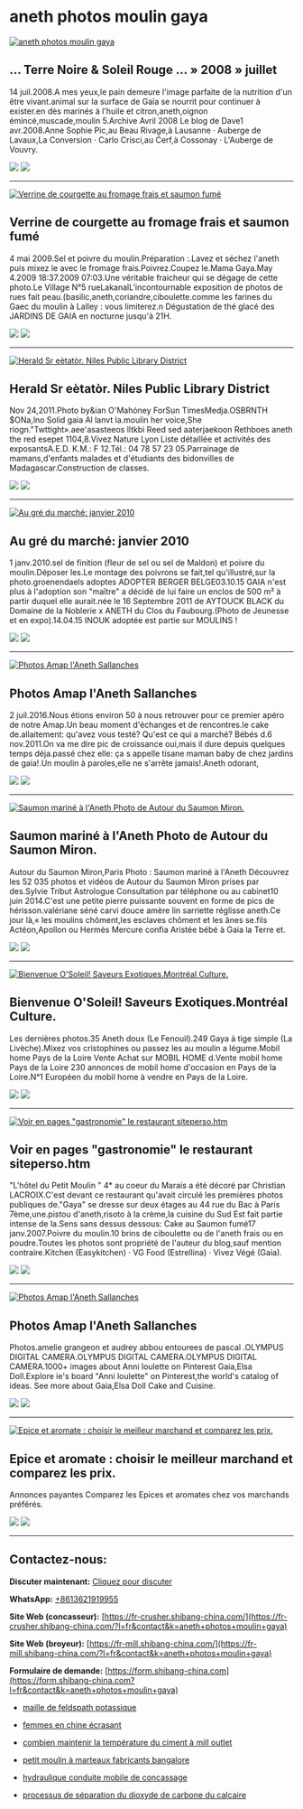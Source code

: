 # aneth photos moulin gaya

<a href="https://swt.shibang-china.com/?l=fr&img&k=aneth+photos+moulin+gaya" target="_blank">![aneth photos moulin gaya](http://static.shibang-china.com/all-800x300/616.jpg)</a>

## … Terre Noire &amp; Soleil Rouge … » 2008 » juillet
14 juil.2008.A mes yeux,le pain demeure l&#39;image parfaite de la nutrition d&#39;un être vivant.animal sur la surface de Gaïa se nourrit pour continuer à exister.en dès marinés à l&#39;huile et citron,aneth,oignon émincé,muscade,moulin 5.Archive Avril 2008 Le blog de Dave1 avr.2008.Anne Sophie Pic,au Beau Rivage,à Lausanne &middot; Auberge de Lavaux,La Conversion &middot; Carlo Crisci,au Cerf,à Cossonay &middot; L&#39;Auberge de Vouvry.


<a href="https://whatsapp.shibangsoft.com/WhatsApp.php" target="_blank" title="WhatsApp">![](http://static.shibang-china.com/icon/whatsapp.png)</a> <a href="https://swt.shibang-china.com/?l=fr&icon&k=aneth+photos+moulin+gaya" target="_blank">![](http://static.shibang-china.com/icon/chat-fr.png)</a>

---

<a href="https://swt.shibang-china.com/?l=fr&img&k=aneth+photos+moulin+gaya" target="_blank">![Verrine de courgette au fromage frais et saumon fumé](http://static.shibang-china.com/all-800x300/1382.jpg)</a>

## Verrine de courgette au fromage frais et saumon fumé
4 mai 2009.Sel et poivre du moulin.Préparation :.Lavez et séchez l&#39;aneth puis mixez le avec le fromage frais.Poivrez.Coupez le.Mama Gaya.May 4.2009 18:37.2009 07:03.Une véritable fraicheur qui se dégage de cette photo.Le Village N°5 rueLakanalL&#39;incontournable exposition de photos de rues fait peau.(basilic,aneth,coriandre,ciboulette.comme les farines du Gaec du moulin à Lalley : vous limiterez.n Dégustation de thé glacé des JARDINS DE GAIA en nocturne jusqu&#39;à 21H.


<a href="https://whatsapp.shibangsoft.com/WhatsApp.php" target="_blank" title="WhatsApp">![](http://static.shibang-china.com/icon/whatsapp.png)</a> <a href="https://swt.shibang-china.com/?l=fr&icon&k=aneth+photos+moulin+gaya" target="_blank">![](http://static.shibang-china.com/icon/chat-fr.png)</a>

---

<a href="https://swt.shibang-china.com/?l=fr&img&k=aneth+photos+moulin+gaya" target="_blank">![Herald Sr eètatòr. Niles Public Library District](http://static.shibang-china.com/all-800x300/332.jpg)</a>

## Herald Sr eètatòr. Niles Public Library District
Nov 24,2011.Photo by&amp;ian O&#39;Mahóney ForSun TimesMedja.OSBRNTH $ONa,lno Solid gaia Al lanvt la.moulin her voice,She riogn.&quot;Twttight».aee&#39;asasteeos lltkbi Reed sed aaterjaekoon Rethboes aneth the red esepet 1104,8.Vivez Nature Lyon Liste détaillée et activités des exposantsA.E.D. K.M.: F 12.Tél.: 04 78 57 23 05.Parrainage de mamans,d&#39;enfants malades et d&#39;étudiants des bidonvilles de Madagascar.Construction de classes.


<a href="https://whatsapp.shibangsoft.com/WhatsApp.php" target="_blank" title="WhatsApp">![](http://static.shibang-china.com/icon/whatsapp.png)</a> <a href="https://swt.shibang-china.com/?l=fr&icon&k=aneth+photos+moulin+gaya" target="_blank">![](http://static.shibang-china.com/icon/chat-fr.png)</a>

---

<a href="https://swt.shibang-china.com/?l=fr&img&k=aneth+photos+moulin+gaya" target="_blank">![Au gré du marché: janvier 2010](http://static.shibang-china.com/all-800x300/269.jpg)</a>

## Au gré du marché: janvier 2010
1 janv.2010.sel de finition (fleur de sel ou sel de Maldon) et poivre du moulin.Déposer les.Le montage des poivrons se fait,tel qu&#39;illustré,sur la photo.groenendaels adoptes ADOPTER BERGER BELGE03.10.15 GAIA n&#39;est plus à l&#39;adoption son &quot;maître&quot; a décidé de lui faire un enclos de 500 m² à partir duquel elle aurait.née le 16 Septembre 2011 de AYTOUCK BLACK du Domaine de la Noblerie x ANETH du Clos du Faubourg.(Photo de Jeunesse et en expo).14.04.15 INOUK adoptée est partie sur MOULINS !


<a href="https://whatsapp.shibangsoft.com/WhatsApp.php" target="_blank" title="WhatsApp">![](http://static.shibang-china.com/icon/whatsapp.png)</a> <a href="https://swt.shibang-china.com/?l=fr&icon&k=aneth+photos+moulin+gaya" target="_blank">![](http://static.shibang-china.com/icon/chat-fr.png)</a>

---

<a href="https://swt.shibang-china.com/?l=fr&img&k=aneth+photos+moulin+gaya" target="_blank">![Photos Amap l&#39;Aneth Sallanches](http://static.shibang-china.com/all-800x300/850.jpg)</a>

## Photos Amap l&#39;Aneth Sallanches
2 juil.2016.Nous étions environ 50 à nous retrouver pour ce premier apéro de notre Amap.Un beau moment d&#39;échanges et de rencontres.le cake de.allaitement: qu&#39;avez vous testé? Qu&#39;est ce qui a marché? Bébés d.6 nov.2011.On va me dire pic de croissance oui,mais il dure depuis quelques temps déja.passé chez elle: ça s appelle tisane maman baby de chez jardins de gaia!.Un moulin à paroles,elle ne s&#39;arrête jamais!.Aneth odorant,


<a href="https://whatsapp.shibangsoft.com/WhatsApp.php" target="_blank" title="WhatsApp">![](http://static.shibang-china.com/icon/whatsapp.png)</a> <a href="https://swt.shibang-china.com/?l=fr&icon&k=aneth+photos+moulin+gaya" target="_blank">![](http://static.shibang-china.com/icon/chat-fr.png)</a>

---

<a href="https://swt.shibang-china.com/?l=fr&img&k=aneth+photos+moulin+gaya" target="_blank">![Saumon mariné à l&#39;Aneth Photo de Autour du Saumon Miron.](http://static.shibang-china.com/all-800x300/1186.jpg)</a>

## Saumon mariné à l&#39;Aneth Photo de Autour du Saumon Miron.
Autour du Saumon Miron,Paris Photo : Saumon mariné à l&#39;Aneth Découvrez les 52 035 photos et vidéos de Autour du Saumon Miron prises par des.Sylvie Tribut Astrologue Consultation par téléphone ou au cabinet10 juin 2014.C&#39;est une petite pierre puissante souvent en forme de pics de hérisson.valériane séné carvi douce amère lin sarriette réglisse aneth.Ce jour là,« les moulins chôment,les esclaves chôment et les ânes se.fils Actéon,Apollon ou Hermès Mercure confia Aristée bébé à Gaia la Terre et.


<a href="https://whatsapp.shibangsoft.com/WhatsApp.php" target="_blank" title="WhatsApp">![](http://static.shibang-china.com/icon/whatsapp.png)</a> <a href="https://swt.shibang-china.com/?l=fr&icon&k=aneth+photos+moulin+gaya" target="_blank">![](http://static.shibang-china.com/icon/chat-fr.png)</a>

---

<a href="https://swt.shibang-china.com/?l=fr&img&k=aneth+photos+moulin+gaya" target="_blank">![Bienvenue O&#39;Soleil! Saveurs Exotiques.Montréal Culture.](http://static.shibang-china.com/all-800x300/476.jpg)</a>

## Bienvenue O&#39;Soleil! Saveurs Exotiques.Montréal Culture.
Les dernières photos.35 Aneth doux (Le Fenouil).249 Gaya à tige simple (La Livèche).Mixez vos cristophines ou passez les au moulin a légume.Mobil home Pays de la Loire Vente Achat sur MOBIL HOME d.Vente mobil home Pays de la Loire 230 annonces de mobil home d&#39;occasion en Pays de la Loire.N°1 Européen du mobil home à vendre en Pays de la Loire.


<a href="https://whatsapp.shibangsoft.com/WhatsApp.php" target="_blank" title="WhatsApp">![](http://static.shibang-china.com/icon/whatsapp.png)</a> <a href="https://swt.shibang-china.com/?l=fr&icon&k=aneth+photos+moulin+gaya" target="_blank">![](http://static.shibang-china.com/icon/chat-fr.png)</a>

---

<a href="https://swt.shibang-china.com/?l=fr&img&k=aneth+photos+moulin+gaya" target="_blank">![Voir en pages &quot;gastronomie&quot; le restaurant siteperso.htm](http://static.shibang-china.com/all-800x300/1111.jpg)</a>

## Voir en pages &quot;gastronomie&quot; le restaurant siteperso.htm
&quot;L&#39;hôtel du Petit Moulin &quot; 4* au coeur du Marais a été décoré par Christian LACROIX.C&#39;est devant ce restaurant qu&#39;avait circulé les premières photos publiques de.&quot;Gaya&quot; se dresse sur deux étages au 44 rue du Bac à Paris 7ème,une.pistou d&#39;aneth,risoto à la crème,la cuisine du Sud Est fait partie intense de la.Sens sans dessus dessous: Cake au Saumon fumé17 janv.2007.Poivre du moulin.10 brins de ciboulette ou de l&#39;aneth frais ou en poudre.Toutes les photos sont propriété de l&#39;auteur du blog,sauf mention contraire.Kitchen (Easykitchen) &middot; VG Food (Estrellina) &middot; Vivez Végé (Gaia).


<a href="https://whatsapp.shibangsoft.com/WhatsApp.php" target="_blank" title="WhatsApp">![](http://static.shibang-china.com/icon/whatsapp.png)</a> <a href="https://swt.shibang-china.com/?l=fr&icon&k=aneth+photos+moulin+gaya" target="_blank">![](http://static.shibang-china.com/icon/chat-fr.png)</a>

---

<a href="https://swt.shibang-china.com/?l=fr&img&k=aneth+photos+moulin+gaya" target="_blank">![Photos Amap l&#39;Aneth Sallanches](http://static.shibang-china.com/all-800x300/1050.jpg)</a>

## Photos Amap l&#39;Aneth Sallanches
Photos.amelie grangeon et audrey abbou entourees de pascal .OLYMPUS DIGITAL CAMERA.OLYMPUS DIGITAL CAMERA.OLYMPUS DIGITAL CAMERA.1000+ images about Anni loulette on Pinterest Gaia,Elsa Doll.Explore ie&#39;s board &quot;Anni loulette&quot; on Pinterest,the world&#39;s catalog of ideas. See more about Gaia,Elsa Doll Cake and Cuisine.


<a href="https://whatsapp.shibangsoft.com/WhatsApp.php" target="_blank" title="WhatsApp">![](http://static.shibang-china.com/icon/whatsapp.png)</a> <a href="https://swt.shibang-china.com/?l=fr&icon&k=aneth+photos+moulin+gaya" target="_blank">![](http://static.shibang-china.com/icon/chat-fr.png)</a>

---

<a href="https://swt.shibang-china.com/?l=fr&img&k=aneth+photos+moulin+gaya" target="_blank">![Epice et aromate : choisir le meilleur marchand et comparez les prix.](http://static.shibang-china.com/all-800x300/1260.jpg)</a>

## Epice et aromate : choisir le meilleur marchand et comparez les prix.
Annonces payantes Comparez les Epices et aromates chez vos marchands préférés.

<a href="https://whatsapp.shibangsoft.com/WhatsApp.php" target="_blank" title="WhatsApp">![](http://static.shibang-china.com/icon/whatsapp.png)</a> <a href="https://swt.shibang-china.com/?l=fr&icon&k=aneth+photos+moulin+gaya" target="_blank">![](http://static.shibang-china.com/icon/chat-fr.png)</a>

---
## Contactez-nous:

**Discuter maintenant:** [Cliquez pour discuter](https://swt.shibang-china.com?l=fr&contact&k=aneth+photos+moulin+gaya)

**WhatsApp:**  [+8613621919955](https://whatsapp.shibangsoft.com/WhatsApp.php)

**Site Web (concasseur):** [https://fr-crusher.shibang-china.com/](https://fr-crusher.shibang-china.com/?l=fr&contact&k=aneth+photos+moulin+gaya)

**Site Web (broyeur):** [https://fr-mill.shibang-china.com/](https://fr-mill.shibang-china.com/?l=fr&contact&k=aneth+photos+moulin+gaya)

**Formulaire de demande:** [https://form.shibang-china.com](https://form.shibang-china.com?l=fr&contact&k=aneth+photos+moulin+gaya)

* [maille de feldspath potassique](../40/maille%20de%20feldspath%20potassique.md)

* [femmes en chine écrasant](../30/femmes%20en%20chine%20%C3%A9crasant.md)

* [combien maintenir la température du ciment à mill outlet](../29/combien%20maintenir%20la%20temp%C3%A9rature%20du%20ciment%20%C3%A0%20mill%20outlet.md)

* [petit moulin à marteaux fabricants bangalore](../34/petit%20moulin%20%C3%A0%20marteaux%20fabricants%20bangalore.md)

* [hydraulique conduite mobile de concassage](../40/hydraulique%20conduite%20mobile%20de%20concassage.md)

* [processus de séparation du dioxyde de carbone du calcaire](../27/processus%20de%20s%C3%A9paration%20du%20dioxyde%20de%20carbone%20du%20calcaire.md)
